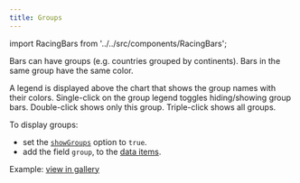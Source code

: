 ```yaml
---
title: Groups
---
```


import RacingBars from '../../src/components/RacingBars';

Bars can have groups (e.g. countries grouped by continents).
Bars in the same group have the same color.

A legend is displayed above the chart that shows the group names with their colors.
Single-click on the group legend toggles hiding/showing group bars. Double-click shows only this group.
Triple-click shows all groups.

To display groups:

- set the [`showGroups`](../documentation/options.md#showgroups) option to `true`.
- add the field `group`, to the [data items](../documentation/data.md#long-data).

Example: [view in gallery](../gallery/show-groups.md)

<div className="gallery">
  <RacingBars
    dataUrl="/data/population.csv"
    dataType="csv"
    title="World Population"
    showGroups={true}
  />
</div>
